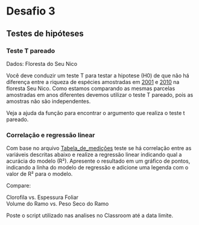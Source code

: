 Desafio 3
================

Testes de hipóteses
-------------------

### Teste T pareado

Dados: Floresta do Seu Nico

Você deve conduzir um teste T para testar a hipotese (H0) de que não há diferença entre a riqueza de espécies amostradas em [2001](Seu_nico_2001.csv) e [2010](Seu_nico_2010.csv) na floresta Seu Nico. Como estamos comparando as mesmas parcelas amostradas em anos diferentes devemos utilizar o teste T pareado, pois as amostras não são independentes.

Veja a ajuda da função para encontrar o argumento que realiza o teste t pareado.

### Correlação e regressão linear

Com base no arquivo [Tabela_de_medições](Tabela_de_medições.csv) teste se há correlação entre as variáveis descritas abaixo e realize a regressão linear indicando qual a acurácia do modelo (R²). Apresente o resultado em um gráfico de pontos, indicando a linha do modelo de regressão e adicione uma legenda com o valor de R² para o modelo.

Compare:

Clorofila vs. Espessura Foliar  
Volume do Ramo vs. Peso Seco do Ramo

Poste o script utilizado nas analises no Classroom até a data limite.
